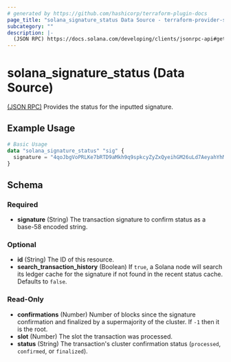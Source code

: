 ```yaml
---
# generated by https://github.com/hashicorp/terraform-plugin-docs
page_title: "solana_signature_status Data Source - terraform-provider-solana"
subcategory: ""
description: |-
  (JSON RPC) https://docs.solana.com/developing/clients/jsonrpc-api#getsignaturestatuses Provides the status for the inputted signature.
---
```


# solana_signature_status (Data Source)

[(JSON RPC)](https://docs.solana.com/developing/clients/jsonrpc-api#getsignaturestatuses) Provides the status for the inputted signature.

## Example Usage

```terraform
# Basic Usage
data "solana_signature_status" "sig" {
  signature = "4qoJbgVoPRLKe7bRTD9aMkh9q9spkcyZyZxQyeihGM26uLd7AeyahYhMWjnGwm2BDCsi7a9LuLwQr8iGV2gwATzK"
}
```

<!-- schema generated by tfplugindocs -->
## Schema

### Required

- **signature** (String) The transaction signature to confirm status as a base-58 encoded string.

### Optional

- **id** (String) The ID of this resource.
- **search_transaction_history** (Boolean) If `true`, a Solana node will search its ledger cache for the signature if not found in the recent status cache. Defaults to `false`.

### Read-Only

- **confirmations** (Number) Number of blocks since the signature confirmation and finalized by a supermajority of the cluster. If `-1` then it is the root.
- **slot** (Number) The slot the transaction was processed.
- **status** (String) The transaction's cluster confirmation status (`processed`, `confirmed`, or `finalized`).


